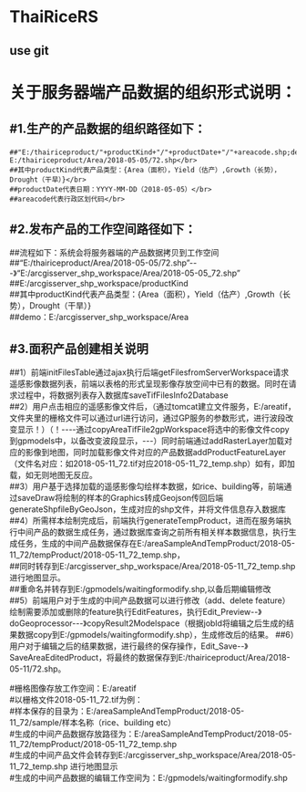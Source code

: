 # ThaiRiceRS

## use git
关于服务器端产品数据的组织形式说明：
=========================
#1.生产的产品数据的组织路径如下：
--------------------------
```
##"E:/thairiceproduct/"+productKind+"/"+productDate+"/"+areacode.shp;demo：E:/thairiceproduct/Area/2018-05-05/72.shp</br>
##其中productKind代表产品类型：{Area（面积），Yield（估产）,Growth（长势），Drought（干旱）}</br>
##productDate代表日期：YYYY-MM-DD（2018-05-05）</br>
##areacode代表行政区划代码</br>
```
#2.发布产品的工作空间路径如下：
-----------------------
##流程如下：系统会将服务器端的产品数据拷贝到工作空间</br>
##“E:/thairiceproduct/Area/2018-05-05/72.shp”---》“E:/arcgisserver_shp_workspace/Area/2018-05-05_72.shp”</br>
##E:/arcgisserver_shp_workspace/productKind</br>
##其中productKind代表产品类型：{Area（面积），Yield（估产）,Growth（长势），Drought（干旱）}</br>
##demo：E:/arcgisserver_shp_workspace/Area</br>

#3.面积产品创建相关说明
------------------
##1）前端initFilesTable通过ajax执行后端getFilesfromServerWorkspace请求遥感影像数据列表，前端以表格的形式呈现影像存放空间中已有的数据。同时在请求过程中，将数据列表存入数据库saveTifFilesInfo2Database</br>
##2）用户点击相应的遥感影像文件后，（通过tomcat建立文件服务，E:/areatif，文件夹里的栅格文件可以通过url进行访问，通过GP服务的参数形式，进行波段改变显示！）（！----通过copyAreaTifFile2gpWorkspace将选中的影像文件copy到gpmodels中，以备改变波段显示，---）同时前端通过addRasterLayer加载对应的影像到地图，同时加载影像文件对应的产品数据addProductFeatureLayer（文件名对应：如2018-05-11_72.tif对应2018-05-11_72_temp.shp）如有，即加载，如无则地图无反应。</br>
##3）用户基于选择加载的遥感影像勾绘样本数据，如rice、building等，前端通过saveDraw将绘制的样本的Graphics转成Geojson传回后端generateShpfileByGeoJson，生成对应的shp文件，并将文件信息存入数据库</br>
##4）所需样本绘制完成后，前端执行generateTempProduct，进而在服务端执行中间产品的数据生成任务，通过数据库查询之前所有相关样本数据信息，执行生成任务，生成的中间产品数据保存在E:/areaSampleAndTempProduct/2018-05-11_72/tempProduct/2018-05-11_72_temp.shp，</br>
##同时转存到E:/arcgisserver_shp_workspace/Area/2018-05-11_72_temp.shp 进行地图显示。</br>
##重命名并转存到E:/gpmodels/waitingformodify.shp,以备后期编辑修改</br>
##5）前端用户对于生成的中间产品数据可以进行修改（add、delete feature）绘制需要添加或删除的feature执行EditFeatures，执行Edit_Preview--》doGeoprocessor---》copyResult2Modelspace（根据jobId将编辑之后生成的结果数据copy到E:/gpmodels/waitingformodify.shp），生成修改后的结果。
##6）用户对于编辑之后的结果数据，进行最终的保存操作，Edit_Save--》SaveAreaEditedProduct，将最终的数据保存到E:/thairiceproduct/Area/2018-05-11/72.shp。</br>

#栅格图像存放工作空间：E:/areatif</br>
#以栅格文件2018-05-11_72.tif为例：</br>
#样本保存的目录为：E:/areaSampleAndTempProduct/2018-05-11_72/sample/样本名称（rice、building etc）</br>
#生成的中间产品数据存放路径为：E:/areaSampleAndTempProduct/2018-05-11_72/tempProduct/2018-05-11_72_temp.shp</br>
#生成的中间产品文件会转存到E:/arcgisserver_shp_workspace/Area/2018-05-11_72_temp.shp 进行地图显示</br>
#生成的中间产品数据的编辑工作空间为：E:/gpmodels/waitingformodify.shp</br>
